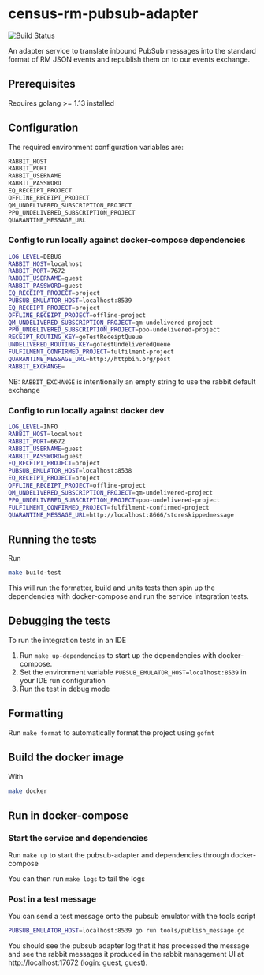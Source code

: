 # census-rm-pubsub-adapter
[![Build Status](https://travis-ci.com/ONSdigital/census-rm-pubsub-adapter.svg?branch=master)](https://travis-ci.com/ONSdigital/census-rm-pubsub-adapter)

An adapter service to translate inbound PubSub messages into the standard format of RM JSON events and republish them on to our events exchange.

## Prerequisites 
Requires golang >= 1.13 installed

## Configuration

The required environment configuration variables are:
```sh
RABBIT_HOST
RABBIT_PORT
RABBIT_USERNAME
RABBIT_PASSWORD
EQ_RECEIPT_PROJECT
OFFLINE_RECEIPT_PROJECT
QM_UNDELIVERED_SUBSCRIPTION_PROJECT
PPO_UNDELIVERED_SUBSCRIPTION_PROJECT
QUARANTINE_MESSAGE_URL
```

### Config to run locally against docker-compose dependencies

```sh 
LOG_LEVEL=DEBUG
RABBIT_HOST=localhost
RABBIT_PORT=7672
RABBIT_USERNAME=guest
RABBIT_PASSWORD=guest
EQ_RECEIPT_PROJECT=project
PUBSUB_EMULATOR_HOST=localhost:8539
EQ_RECEIPT_PROJECT=project
OFFLINE_RECEIPT_PROJECT=offline-project
QM_UNDELIVERED_SUBSCRIPTION_PROJECT=qm-undelivered-project
PPO_UNDELIVERED_SUBSCRIPTION_PROJECT=ppo-undelivered-project
RECEIPT_ROUTING_KEY=goTestReceiptQueue
UNDELIVERED_ROUTING_KEY=goTestUndeliveredQueue
FULFILMENT_CONFIRMED_PROJECT=fulfilment-project
QUARANTINE_MESSAGE_URL=http://httpbin.org/post
RABBIT_EXCHANGE=
```

NB: `RABBIT_EXCHANGE` is intentionally an empty string to use the rabbit default exchange

### Config to run locally against docker dev

```sh 
LOG_LEVEL=INFO
RABBIT_HOST=localhost
RABBIT_PORT=6672
RABBIT_USERNAME=guest
RABBIT_PASSWORD=guest
EQ_RECEIPT_PROJECT=project
PUBSUB_EMULATOR_HOST=localhost:8538
EQ_RECEIPT_PROJECT=project
OFFLINE_RECEIPT_PROJECT=offline-project
QM_UNDELIVERED_SUBSCRIPTION_PROJECT=qm-undelivered-project
PPO_UNDELIVERED_SUBSCRIPTION_PROJECT=ppo-undelivered-project
FULFILMENT_CONFIRMED_PROJECT=fulfilment-confirmed-project
QUARANTINE_MESSAGE_URL=http://localhost:8666/storeskippedmessage
```

## Running the tests
Run 
```sh
make build-test
```
This will run the formatter, build and units tests then spin up the dependencies with docker-compose and run the service integration tests.

## Debugging the tests
To run the integration tests in an IDE
 1. Run `make up-dependencies` to start up the dependencies with docker-compose.
 1. Set the environment variable `PUBSUB_EMULATOR_HOST=localhost:8539` in your IDE run configuration
 1. Run the test in debug mode

## Formatting
Run `make format` to automatically format the project using `gofmt`

## Build the docker image
With 
```sh
make docker
```    

## Run in docker-compose
### Start the service and dependencies
Run `make up` to start the pubsub-adapter and dependencies through docker-compose

You can then run `make logs` to tail the logs

### Post in a test message
You can send a test message onto the pubsub emulator with the tools script
```sh
PUBSUB_EMULATOR_HOST=localhost:8539 go run tools/publish_message.go
```
You should see the pubsub adapter log that it has processed the message and see the rabbit messages it produced in the rabbit management UI at http://localhost:17672 (login: guest, guest).
